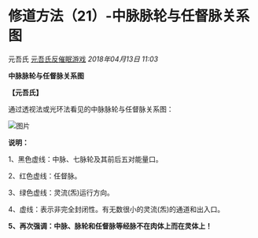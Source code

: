 # 修道方法（21）-中脉脉轮与任督脉关系图

元吾氏 [元吾氏反催眠游戏](javascript:void(0);) *2018年04月13日 11:03*

**中脉脉轮与任督脉关系图**

**【元吾氏】**





通过透视法或光环法看见的中脉脉轮与任督脉关系图：



![图片](https://mmbiz.qpic.cn/mmbiz_jpg/baVxVzY2FC2Fq5sECFy54QUxnO9YyoI23o6HhdCq4JOXmcyyFAT1TKtfVdbIwqiao1GGib76dLyXv5Y3w3FBW3jA/640?wx_fmt=jpeg&wxfrom=13&tp=wxpic)



**说明：**



1、黑色虚线：中脉、七脉轮及其前后五对能量口。



2、红色虚线：任督脉。



3、绿色虚线：灵流(炁)运行方向。



4、虚线：表示非完全封闭性。有无数很小的灵流(炁)的通道和出入口。



**5、再次强调：中脉、脉轮和任督脉等经脉不在肉体上而在灵体上！**